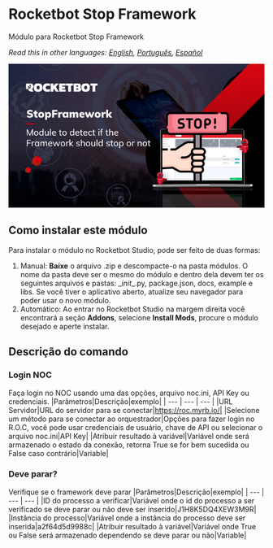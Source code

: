 # Rocketbot Stop Framework
  
Módulo para Rocketbot Stop Framework  

*Read this in other languages: [English](Manual_StopFramework.md), [Português](Manual_StopFramework.pr.md), [Español](Manual_StopFramework.es.md)*
  
![banner](imgs/Banner_StopFramework.jpg)
## Como instalar este módulo
  
Para instalar o módulo no Rocketbot Studio, pode ser feito de duas formas:
1. Manual: __Baixe__ o arquivo .zip e descompacte-o na pasta módulos. O nome da pasta deve ser o mesmo do módulo e dentro dela devem ter os seguintes arquivos e pastas: \__init__.py, package.json, docs, example e libs. Se você tiver o aplicativo aberto, atualize seu navegador para poder usar o novo módulo.
2. Automático: Ao entrar no Rocketbot Studio na margem direita você encontrará a seção **Addons**, selecione **Install Mods**, procure o módulo desejado e aperte instalar.  


## Descrição do comando

### Login NOC
  
Faça login no NOC usando uma das opções, arquivo noc.ini, API Key ou credenciais.
|Parâmetros|Descrição|exemplo|
| --- | --- | --- |
|URL Servidor|URL do servidor para se conectar|https://roc.myrb.io/|
|Selecione um método para se conectar ao orquestrador|Opções para fazer login no R.O.C, você pode usar credenciais de usuário, chave de API ou selecionar o arquivo noc.ini|API Key|
|Atribuir resultado à variável|Variável onde será armazenado o estado da conexão, retorna True se for bem sucedida ou False caso contrário|Variable|

### Deve parar?
  
Verifique se o framework deve parar
|Parâmetros|Descrição|exemplo|
| --- | --- | --- |
|ID do processo a verificar|Variável onde o id do processo a ser verificado se deve parar ou não deve ser inserido|J1H8K5DQ4XEW3M9R|
|Instância do processo|Variável onde a instância do processo deve ser inserida|a2f64d5d9988c|
|Atribuir resultado à variável|Variável onde True ou False será armazenado dependendo se deve parar ou não|Variable|

